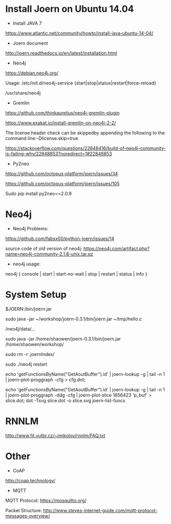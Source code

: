 # Install Joern on Ubuntu 14.04
* Install JAVA 7

https://www.atlantic.net/community/howto/install-java-ubuntu-14-04/

* Joern document

http://joern.readthedocs.io/en/latest/installation.html

* Neo4j

https://debian.neo4j.org/

Usage: /etc/init.d/neo4j-service {start|stop|status|restart|force-reload}

/usr/share/neo4j

* Gremlin

https://github.com/thinkaurelius/neo4j-gremlin-plugin

https://www.exakat.io/install-gremlin-on-neo4j-2-2/

The license header check can be skippedby appending the following to the command line:-Dlicense.skip=true

https://stackoverflow.com/questions/22848416/build-of-neo4j-community-is-failing-why/22848853?noredirect=1#22848853

* Py2neo

https://github.com/octopus-platform/joern/issues/34

https://github.com/octopus-platform/joern/issues/105

Sudo pip install py2neo==2.0.9

# Neo4j
* Neo4j Problems:

https://github.com/fabsx00/python-joern/issues/14

source code of old version of neo4j: https://neo4j.com/artifact.php?name=neo4j-community-2.1.8-unix.tar.gz

* neo4j usage:

neo4j { console | start | start-no-wait | stop | restart | status | info }


# System Setup
$JOERN:/bin/joern.jar

sudo java -jar ~/workshop/joern-0.3.1/bin/joern.jar ~/tmp/hello.c

/neo4j/data/...

sudo java -jar /home/shaowen/joern-0.3.1/bin/joern.jar /home/shaowen/workshop/

sudo rm -r .joernIndex/

sudo ./neo4j restart

echo 'getFunctionsByName("GetAoutBuffer").id' | joern-lookup -g | tail -n 1 | joern-plot-proggraph -cfg > cfg.dot;
 
echo 'getFunctionsByName("GetAoutBuffer").id' | joern-lookup -g | tail -n 1 | joern-plot-proggraph -ddg -cfg | joern-plot-slice 1856423 'p_buf' > slice.dot;
dot -Tsvg slice.dot -o slice.svg
joern-list-funcs

# RNNLM
http://www.fit.vutbr.cz/~imikolov/rnnlm/FAQ.txt

# Other
* CoAP

http://coap.technology/

* MQTT

MQTT Protocol: https://mosquitto.org/

Packet Structure: http://www.steves-internet-guide.com/mqtt-protocol-messages-overview/
